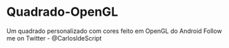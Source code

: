 # Quadrado-OpenGL
Um quadrado personalizado com cores feito em OpenGL do Android
Follow me on Twitter - @CarlosIdeScript
